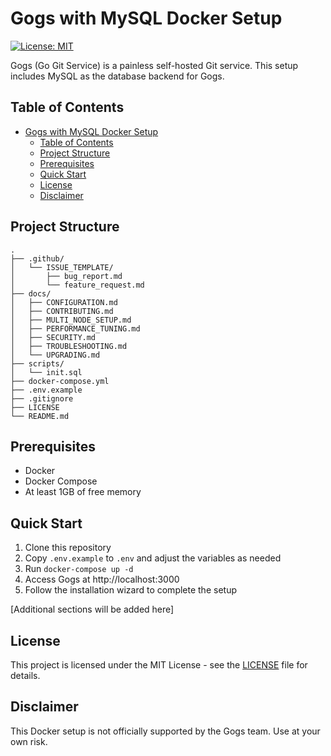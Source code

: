 # Gogs with MySQL Docker Setup

[![License: MIT](https://img.shields.io/badge/License-MIT-yellow.svg)](https://opensource.org/licenses/MIT)

Gogs (Go Git Service) is a painless self-hosted Git service. This setup includes MySQL as the database backend for Gogs.

## Table of Contents

- [Gogs with MySQL Docker Setup](#gogs-with-mysql-docker-setup)
  - [Table of Contents](#table-of-contents)
  - [Project Structure](#project-structure)
  - [Prerequisites](#prerequisites)
  - [Quick Start](#quick-start)
  - [License](#license)
  - [Disclaimer](#disclaimer)

## Project Structure

```
.
├── .github/
│   └── ISSUE_TEMPLATE/
│       ├── bug_report.md
│       └── feature_request.md
├── docs/
│   ├── CONFIGURATION.md
│   ├── CONTRIBUTING.md
│   ├── MULTI_NODE_SETUP.md
│   ├── PERFORMANCE_TUNING.md
│   ├── SECURITY.md
│   ├── TROUBLESHOOTING.md
│   └── UPGRADING.md
├── scripts/
│   └── init.sql
├── docker-compose.yml
├── .env.example
├── .gitignore
├── LICENSE
└── README.md
```

## Prerequisites

- Docker
- Docker Compose
- At least 1GB of free memory

## Quick Start

1. Clone this repository
2. Copy `.env.example` to `.env` and adjust the variables as needed
3. Run `docker-compose up -d`
4. Access Gogs at http://localhost:3000
5. Follow the installation wizard to complete the setup

[Additional sections will be added here]

## License

This project is licensed under the MIT License - see the [LICENSE](LICENSE) file for details.

## Disclaimer

This Docker setup is not officially supported by the Gogs team. Use at your own risk.

